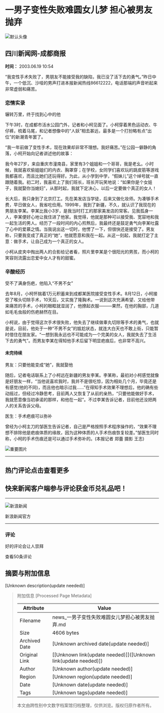 # 一男子变性失败难圆女儿梦 担心被男友抛弃

![默认头像](//n.sinaimg.cn/default/622af858/20181010/default_avatar.jpg)

## 四川新闻网-成都商报

**时间：** 2003.06.19 10:54

“我变性手术失败了，男朋友不能接受我的缺陷，我已没了活下去的勇气。”昨日中午，一个低沉、沙哑的男声打进本报新闻热线86612222，电话那端的声音听起来非常虚弱和痛苦。

### 恋情实录

辗转万里，终于找到心中的他

下午3时，在成都市活水公园门外，记者和小柯见面了。小柯穿着黑色运动衣、牛仔裤，梳着马尾，和记者想像中的“人妖”相去甚远，最多是一个打扮略有点“出位”的新潮青年罢了。

“我一年前做了变性手术，现在效果却非常不理想。我好痛苦。”在公园一僻静的角落，小柯开始向记者讲述他的故事：

我今年27岁，来自重庆市潼南县，家里有3个姐姐和一个哥哥，我是老幺。小时候，我就喜欢偷姐姐们的内衣、胸罩穿；在学校，女同学们喜欢玩的跳皮筋等游戏我都喜欢，而且比她们还玩得好。为此，从小学到中学，“假妹儿”这个绰号就一直跟随着我。初二时，我喜欢上了我们班长，班长开玩笑地说：“如果你是个女娃子，我就娶你当媳妇”，从那时起，我就下定决心，以后一定要做个真正的女人！

长大后，我只身到了北京打工。先在美发店当学徒，后来又做化妆师。为凑够手术费，早日做女人，我省吃俭用。1999年，我到了新疆，不久，就认识了我现在的男朋友李某。李某比我小3岁，是我当时打工的那家美发店的常客。见我孤身一人，李某便好心地让我住进了他家。我觉得，他就是那种可以接受我、宽容地和我一起生活的男人。经历了一段时间的内心煎熬后，我最终还是鼓足勇气向李某吐露了心中的爱慕之情。当我说出这一切时，他愣了一下，但很快还是接受了。男友称，只要我变成了真正的“她”，他就愿意和我在一起。从这一刻起，我就打定了主意：做手术，让自己成为一个真正的女人。

小柯从皮夹中掏出两人的合影给记者看，照片里李某是个很阳光的男孩，而小柯的笑容则流露出恋爱中女人才有的甜蜜。

### 辛酸经历

受不了满身伤疤，他陷入“不男不女”

去年8月，小柯怀揣着1万元积蓄来到成都某医院接受变性手术。8月12日，小柯接受了喉头切除手术，10天后，又实施了隆胸术。一说到这次充满希望、又给他带来痛苦的手术，小柯的眼眶就湿润了，他撩起衣服———果然，在他的胸部，几道如毛毛虫般的伤疤赫然在目。

小柯说，由于觉得这次手术很失败，他失去了继续做睾丸切除等手术的勇气，也就是说，目前，他处于一种“不男不女”的尴尬状态，就连大白天也不敢上街，只能暂时借住在朋友家。“一想到我永远也不可能成为一个完美的女人，我就失去了生活下去的勇气”。而男友李某在得知他手术后留下明显疤痕后，也非常不高兴。

#### 未完待续

男友：只要他能变成“她”，我就娶他

随后，记者电话联系上了小柯远在新疆的男友李某。李某称，最初对小柯感觉就像是好朋友一样，“当他说喜欢我时，我并不是很吃惊，因为相处几个月，毕竟还是有感觉(他的不同)，而且他也暗示过我……”在得知手术效果不理想后，他的确有些动摇过，但经过冷静思考，目前两人又恢复了从前的亲热，“只要他能做好手术，我就愿意像当初承诺的那样，和他在一起”。不过李某告诉记者，目前他还没把两人的关系告诉父母。

医生：手术疤痕可以弥补

曾经为小柯主刀的邹医生告诉记者，自己是严格按照手术程序操作的，“效果不理想不排除他是疤痕体质的缘故，因为这种体质的人手术伤痕恢复较差。”邹医生同时称，小柯的手术伤痕还是可以通过手术弥补的。(本报记者 郑蕾 摄影 王志)

![重要图片](//n.sinaimg.cn/default/2fb77759/20151125/320X320.png)

---

## 热门评论点击查看更多

## 快来新闻客户端参与评论获金币兑礼品吧！

---

![新浪新闻](https://n.sinaimg.cn/default/80905340/20200331/sinalogo.png)

新浪新闻官方

---

### 评论

好的评论会让人崇拜

查看50条评论

## 摘要与附加信息

<!-- tcd_abstract -->
[Unknown description(update needed)]
<!-- tcd_abstract_end -->

> 附加信息 [Processed Page Metadata]
>
> | Attribute       | Value                                  |
> |-----------------|----------------------------------------|
> | Filename        | news_一男子变性失败难圆女儿梦担心被男友抛弃.md                             |
> | Size            | 4606 bytes                           |
> | Archived Date   | [Unknown archived date(update needed)]                             |
> | Original Link   | [[Unknown link(update needed)]]([Unknown link(update needed)])                       |
> | Author          | [Unknown author(update needed)]                               |
> | Region          | [Unknown region(update needed)]                               |
> | Date            | [Unknown date(update needed)]                                 |
> | Tags            | [Unknown tags(update needed)]                                 |
>
> 本文由跨性别中文数字档案馆归档整理，仅供浏览。版权归原作者所有。
>